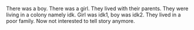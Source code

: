 There was a boy. There was a girl. They lived with their parents. They were living in a colony namely idk. Girl was idk1, boy was idk2. They lived in a poor family. Now not interested to tell story anymore.